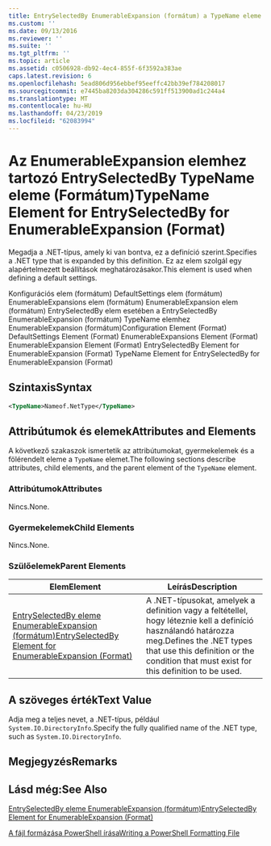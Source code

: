```yaml
---
title: EntrySelectedBy EnumerableExpansion (formátum) a TypeName eleme |} A Microsoft Docs
ms.custom: ''
ms.date: 09/13/2016
ms.reviewer: ''
ms.suite: ''
ms.tgt_pltfrm: ''
ms.topic: article
ms.assetid: c0506928-db92-4ec4-855f-6f3592a383ae
caps.latest.revision: 6
ms.openlocfilehash: 5ead806d956ebbef95eeffc42bb39ef784208017
ms.sourcegitcommit: e7445ba8203da304286c591ff513900ad1c244a4
ms.translationtype: MT
ms.contentlocale: hu-HU
ms.lasthandoff: 04/23/2019
ms.locfileid: "62083994"
---
```

# <a name="typename-element-for-entryselectedby-for-enumerableexpansion-format"></a><span data-ttu-id="27bcd-102">Az EnumerableExpansion elemhez tartozó EntrySelectedBy TypeName eleme (Formátum)</span><span class="sxs-lookup"><span data-stu-id="27bcd-102">TypeName Element for EntrySelectedBy for EnumerableExpansion (Format)</span></span>

<span data-ttu-id="27bcd-103">Megadja a .NET-típus, amely ki van bontva, ez a definíció szerint.</span><span class="sxs-lookup"><span data-stu-id="27bcd-103">Specifies a .NET type that is expanded by this definition.</span></span> <span data-ttu-id="27bcd-104">Ez az elem szolgál egy alapértelmezett beállítások meghatározásakor.</span><span class="sxs-lookup"><span data-stu-id="27bcd-104">This element is used when defining a default settings.</span></span>

<span data-ttu-id="27bcd-105">Konfigurációs elem (formátum) DefaultSettings elem (formátum) EnumerableExpansions elem (formátum) EnumerableExpansion elem (formátum) EntrySelectedBy elem esetében a EntrySelectedBy EnumerableExpansion (formátum) TypeName elemhez EnumerableExpansion (formátum)</span><span class="sxs-lookup"><span data-stu-id="27bcd-105">Configuration Element (Format) DefaultSettings Element (Format) EnumerableExpansions Element (Format) EnumerableExpansion Element (Format) EntrySelectedBy Element for EnumerableExpansion (Format) TypeName Element for EntrySelectedBy for EnumerableExpansion (Format)</span></span>

## <a name="syntax"></a><span data-ttu-id="27bcd-106">Szintaxis</span><span class="sxs-lookup"><span data-stu-id="27bcd-106">Syntax</span></span>

```xml
<TypeName>Nameof.NetType</TypeName>

```

## <a name="attributes-and-elements"></a><span data-ttu-id="27bcd-107">Attribútumok és elemek</span><span class="sxs-lookup"><span data-stu-id="27bcd-107">Attributes and Elements</span></span>

<span data-ttu-id="27bcd-108">A következő szakaszok ismertetik az attribútumokat, gyermekelemek és a fölérendelt eleme a `TypeName` elemet.</span><span class="sxs-lookup"><span data-stu-id="27bcd-108">The following sections describe attributes, child elements, and the parent element of the `TypeName` element.</span></span>

### <a name="attributes"></a><span data-ttu-id="27bcd-109">Attribútumok</span><span class="sxs-lookup"><span data-stu-id="27bcd-109">Attributes</span></span>

<span data-ttu-id="27bcd-110">Nincs.</span><span class="sxs-lookup"><span data-stu-id="27bcd-110">None.</span></span>

### <a name="child-elements"></a><span data-ttu-id="27bcd-111">Gyermekelemek</span><span class="sxs-lookup"><span data-stu-id="27bcd-111">Child Elements</span></span>

<span data-ttu-id="27bcd-112">Nincs.</span><span class="sxs-lookup"><span data-stu-id="27bcd-112">None.</span></span>

### <a name="parent-elements"></a><span data-ttu-id="27bcd-113">Szülőelemek</span><span class="sxs-lookup"><span data-stu-id="27bcd-113">Parent Elements</span></span>

|<span data-ttu-id="27bcd-114">Elem</span><span class="sxs-lookup"><span data-stu-id="27bcd-114">Element</span></span>|<span data-ttu-id="27bcd-115">Leírás</span><span class="sxs-lookup"><span data-stu-id="27bcd-115">Description</span></span>|
|-------------|-----------------|
|[<span data-ttu-id="27bcd-116">EntrySelectedBy eleme EnumerableExpansion (formátum)</span><span class="sxs-lookup"><span data-stu-id="27bcd-116">EntrySelectedBy Element for EnumerableExpansion (Format)</span></span>](./entryselectedby-element-for-enumerableexpansion-format.md)|<span data-ttu-id="27bcd-117">A .NET-típusokat, amelyek a definition vagy a feltétellel, hogy léteznie kell a definíció használandó határozza meg.</span><span class="sxs-lookup"><span data-stu-id="27bcd-117">Defines the .NET types that use this definition or the condition that must exist for this definition to be used.</span></span>|

## <a name="text-value"></a><span data-ttu-id="27bcd-118">A szöveges érték</span><span class="sxs-lookup"><span data-stu-id="27bcd-118">Text Value</span></span>

<span data-ttu-id="27bcd-119">Adja meg a teljes nevet, a .NET-típus, például `System.IO.DirectoryInfo`.</span><span class="sxs-lookup"><span data-stu-id="27bcd-119">Specify the fully qualified name of the .NET type, such as `System.IO.DirectoryInfo`.</span></span>

## <a name="remarks"></a><span data-ttu-id="27bcd-120">Megjegyzés</span><span class="sxs-lookup"><span data-stu-id="27bcd-120">Remarks</span></span>

## <a name="see-also"></a><span data-ttu-id="27bcd-121">Lásd még:</span><span class="sxs-lookup"><span data-stu-id="27bcd-121">See Also</span></span>

[<span data-ttu-id="27bcd-122">EntrySelectedBy eleme EnumerableExpansion (formátum)</span><span class="sxs-lookup"><span data-stu-id="27bcd-122">EntrySelectedBy Element for EnumerableExpansion (Format)</span></span>](./entryselectedby-element-for-enumerableexpansion-format.md)

[<span data-ttu-id="27bcd-123">A fájl formázása PowerShell írása</span><span class="sxs-lookup"><span data-stu-id="27bcd-123">Writing a PowerShell Formatting File</span></span>](./writing-a-powershell-formatting-file.md)
